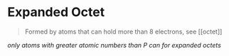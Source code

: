 # Expanded Octet

> Formed by atoms that can hold more than 8 electrons, see [[octet]]

_only atoms with greater atomic numbers than $P$ can for expanded octets_
